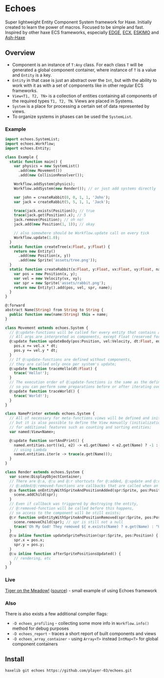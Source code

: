 # Echoes
Super lightweight Entity Component System framework for Haxe.
Initially created to learn the power of macros.
Focused to be simple and fast.
Inspired by other haxe ECS frameworks, especially [EDGE](https://github.com/fponticelli/edge), [ECX](https://github.com/eliasku/ecx), [ESKIMO](https://github.com/PDeveloper/eskimo) and [Ash-Haxe](https://github.com/nadako/Ash-Haxe)

## Overview

* Component is an instance of `T:Any` class. For each class `T` will be generated a global component container, where instance of `T` is a value and `Entity` is a key.
* `Entity` in that case is just an abstract over the `Int`, but with the ability to work with it as with a set of components like in other regular ECS frameworks.
* `View<T1, T2, TN>` is a collection of entities containing all components of the required types `T1, T2, TN`. Views are placed in Systems.
* `System` is a place for processing a certain set of data represented by views.
* To organize systems in phases can be used the `SystemList`.

### Example

```haxe
import echoes.SystemList;
import echoes.Workflow;
import echoes.Entity;

class Example {
  static function main() {
    var physics = new SystemList()
      .add(new Movement())
      .add(new CollisionResolver());

    Workflow.addSystem(physics);
    Workflow.addSystem(new Render()); // or just add systems directly

    var john = createRabbit(0, 0, 1, 1, 'John');
    var jack = createRabbit(5, 5, 1, 1, 'Jack');

    trace(jack.exists(Position)); // true
    trace(jack.get(Position).x); // 5
    jack.remove(Position); // oh no!
    jack.add(new Position(1, 1)); // okay

    // also somewhere should be Workflow.update call on every tick
    Workflow.update(1.0);
  }
  static function createTree(x:Float, y:Float) {
    return new Entity()
      .add(new Position(x, y))
      .add(new Sprite('assets/tree.png'));
  }
  static function createRabbit(x:Float, y:Float, vx:Float, vy:Float, name:Name) {
    var pos = new Position(x, y);
    var vel = new Velocity(vx, vy);
    var spr = new Sprite('assets/rabbit.png');
    return new Entity().add(pos, vel, spr, name);
  }
}

@:forward
abstract Name(String) from String to String {
  public function new(name:String) this = name;
}

class Movement extends echoes.System {
  // @:update-functions will be called for every entity that contains all the defined components;
  // All args are interpreted as components, except Float (reserved for delta time) and Int/Entity;
  @:update function updateBody(pos:Position, vel:Velocity, dt:Float, entity:Entity) {
    pos.x += vel.x * dt;
    pos.y += vel.y * dt;
  }
  // If @:update-functions are defined without components, 
  // they are called only once per system's update;
  @:update function traceHello(dt:Float) {
    trace('Hello!');
  }
  // The execution order of @:update-functions is the same as the definition order, 
  // so you can perform some preparations before or after iterating over entities;
  @:update function traceWorld() {
    trace('World!');
  }
}

class NamePrinter extends echoes.System {
  // All of necessary for meta-functions views will be defined and initialized under the hood, 
  // but it is also possible to define the View manually (initialization is still not required) 
  // for additional features such as counting and sorting entities;
  var named:View<Name>;

  @:update function sortAndPrint() {
    named.entities.sort((e1, e2) -> e1.get(Name) < e2.get(Name) ? -1 : 1);
    // using Lambda
    named.entities.iter(e -> trace(e.get(Name)));
  }
}

class Render extends echoes.System {
  var scene:DisplayObjectContainer;
  // There are @:a, @:u and @:r shortcuts for @:added, @:update and @:removed metas;
  // @:added/@:removed-functions are callbacks that are called when an entity is added/removed from the view;
  @:a function onEntityWithSpriteAndPositionAdded(spr:Sprite, pos:Position) {
    scene.addChild(spr);
  }
  // Even if callback was triggered by destroying the entity, 
  // @:removed-function will be called before this happens, 
  // so access to the component will be still exists;
  @:r function onEntityWithSpriteAndPositionRemoved(spr:Sprite, pos:Position, e:Entity) {
    scene.removeChild(spr); // spr is still not a null
    trace('Oh My God! They removed ${ e.exists(Name) ? e.get(Name) : "Unknown Sprite" }!');
  }
  @:u inline function updateSpritePosition(spr:Sprite, pos:Position) {
    spr.x = pos.x;
    spr.y = pos.y;
  }
  @:u inline function afterSpritePositionsUpdated() {
    // rendering, etc
  }
}
```

### Live
[Tiger on the Meadow!](https://deepcake.github.io/tiger_on_the_meadow/bin/) ([source](https://github.com/deepcake/tiger_on_the_meadow)) - small example of using Echoes framework

### Also
There is also exists a few additional compiler flags:

* `-D echoes_profiling` - collecting some more info in `Workflow.info()` method for debug purposes
* `-D echoes_report` - traces a short report of built components and views
* `-D echoes_array_container` - using `Array<T>` instead `IntMap<T>` for global component containers

## Install

```bash
haxelib git echoes https://github.com/player-03/echoes.git
```
